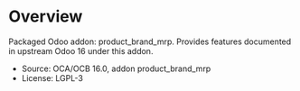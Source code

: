 # Overview

Packaged Odoo addon: product_brand_mrp. Provides features documented in upstream Odoo 16 under this addon.

- Source: OCA/OCB 16.0, addon product_brand_mrp
- License: LGPL-3
